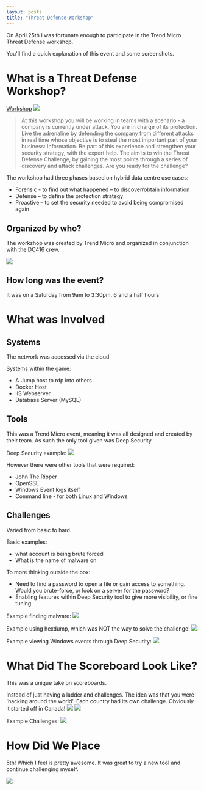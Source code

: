 ```yaml
---
layout: posts
title: "Threat Defense Workshop"
---
```


On April 25th I was fortunate enough to participate in the Trend Micro Threat Defense workshop. 

You'll find a quick explanation of this event and some screenshots.

# What is a Threat Defense Workshop?

[Workshop](https://www.eventbrite.com/e/dc416-x-trend-micro-virtual-threat-defense-workshop-hybrid-cloud-edition-tickets-94851686949)
![](/images/threatdefense/image_9.png)

> At this workshop you will be working in teams with a scenario - a company is currently under attack. You are in charge of its protection. Live the adrenaline by defending the company from different attacks in real time whose objective is to steal the most important part of your business: Information. Be part of this experience and strengthen your security strategy, with the expert help. The aim is to win the Threat Defense Challenge, by gaining the most points through a series of discovery and attack challenges. Are you ready for the challenge?

The workshop had three phases based on hybrid data centre use cases:
* Forensic - to find out what happened – to discover/obtain information
* Defense – to define the protection strategy
* Proactive – to set the security needed to avoid being compromised again 

## Organized by who?
The workshop was created by Trend Micro and organized in conjunction with the [DC416](https://dc416.com/) crew.

![](/images/threatdefense/image_10.png)


## How long was the event?
It was on a Saturday from 9am to 3:30pm.
6 and a half hours



# What was Involved

## Systems
The network was accessed via the cloud.  
  
Systems within the game:
* A Jump host to rdp into others
* Docker Host
* IIS Webserver
* Database Server (MySQL)

## Tools
This was a Trend Micro event, meaning it was all designed and created by their team. As such the only tool given was Deep Security <LINK HERE>

Deep Security example:
![](/images/threatdefense/image_4.png)

However there were other tools that were required:
* John The Ripper
* OpenSSL
* Windows Event logs itself
* Command line - for both Linux and Windows

## Challenges
Varied from basic to hard.

Basic examples:  
* what account is being brute forced
* What is the name of <xyz> malware on <xyz host>

To more thinking outside the box:  
* Need to find a password to open a file or gain access to something. Would you brute-force, or look on a server for the password?
* Enabling features within Deep Security tool to give more visibility, or fine tuning


Example finding malware:
![](/images/threatdefense/image_1.png)

Example using hexdump, which was NOT the way to solve the challenge:
![](/images/threatdefense/image_3.png)

Example viewing Windows events through Deep Security:
![](/images/threatdefense/image_5.png)



# What Did The Scoreboard Look Like?
This was a unique take on scoreboards.  
  
Instead of just having a ladder and challenges. The idea was that you were 'hacking around the world'. Each country had its own challenge. Obviously it started off in Canada!
![](/images/threatdefense/image_8.png)
![](/images/threatdefense/image_7.png)



Example Challenges:
![](/images/threatdefense/image_6.png)



# How Did We Place
5th! Which I feel is pretty awesome.
It was great to try a new tool and continue challenging myself.


![](/images/threatdefense/image_2.png)


